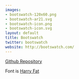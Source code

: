 ```yaml
---
images:
- bootswatch-120x60.png
- bootswatch-ar21.svg
- bootswatch-icon.png
- bootswatch-icon.svg
layout: default
title: Bootswatch
twitter: bootswatch
website: http://bootswatch.com/
---
```


[Github Repository](https://github.com/thomaspark/bootswatch/blob/gh-pages/assets/img/logo.png)

Font is [Harry Fat](https://www.youworkforthem.com/font/T2067/harry-pro)